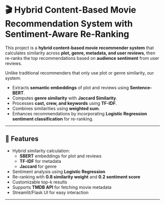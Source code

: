 # 🎬 Hybrid Content-Based Movie Recommendation System with Sentiment-Aware Re-Ranking

This project is a **hybrid content-based movie recommender system** that calculates similarity across **plot, genre, metadata, and user reviews**, then re-ranks the top recommendations based on **audience sentiment** from user reviews.

Unlike traditional recommenders that only use plot or genre similarity, our system:
- Extracts **semantic embeddings** of plot and reviews using **Sentence-BERT**.
- Computes **genre similarity** with **Jaccard Similarity**.
- Processes **cast, crew, and keywords** using **TF-IDF**.
- Combines similarities using **weighted sum**.
- Enhances recommendations by incorporating **Logistic Regression sentiment classification** for re-ranking.

---

## 🚀 Features
- Hybrid similarity calculation:
  - **SBERT** embeddings for plot and reviews
  - **TF-IDF** for metadata
  - **Jaccard** for genre
- Sentiment analysis using **Logistic Regression**
- Re-ranking with **0.8 similarity weight** and **0.2 sentiment score**
- Customizable top-k results
- Supports **TMDB API** for fetching movie metadata
- Streamlit/Flask UI for easy interaction




---


